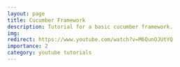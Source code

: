 ```yaml
---
layout: page
title: Cucumber Framework
description: Tutorial for a basic cucumber framework.
img:
redirect: https://www.youtube.com/watch?v=M6QunOJUtYQ
importance: 2
category: youtube tutorials
---
```


